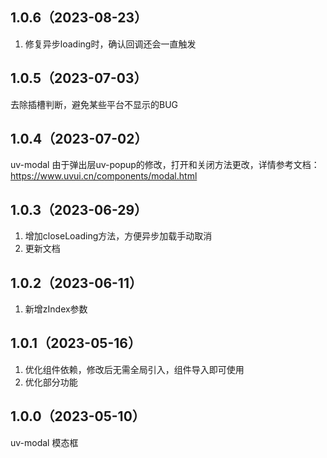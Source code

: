 ## 1.0.6（2023-08-23）
1. 修复异步loading时，确认回调还会一直触发
## 1.0.5（2023-07-03）
去除插槽判断，避免某些平台不显示的BUG
## 1.0.4（2023-07-02）
uv-modal  由于弹出层uv-popup的修改，打开和关闭方法更改，详情参考文档：https://www.uvui.cn/components/modal.html
## 1.0.3（2023-06-29）
1. 增加closeLoading方法，方便异步加载手动取消
2. 更新文档
## 1.0.2（2023-06-11）
1. 新增zIndex参数
## 1.0.1（2023-05-16）
1. 优化组件依赖，修改后无需全局引入，组件导入即可使用
2. 优化部分功能
## 1.0.0（2023-05-10）
uv-modal 模态框
